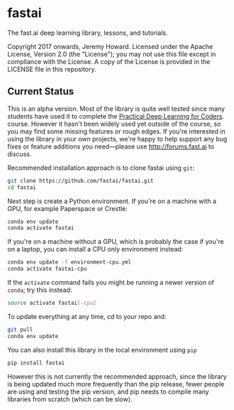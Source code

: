 # fastai

The fast.ai deep learning library, lessons, and tutorials.

Copyright 2017 onwards, Jeremy Howard. Licensed under the Apache License, Version 2.0 (the "License"); you may not use this file except in compliance with the License. A copy of the License is provided in the LICENSE file in this repository.

## Current Status

This is an alpha version. Most of the library is quite well tested since many students have used it to complete the [Practical Deep Learning for Coders](http://course.fast.ai). course. However it hasn't been widely used yet outside of the course, so you may find some missing features or rough edges. If you're interested in using the library in your own projects, we're happy to help support any bug fixes or feature additions you need&mdash;please use http://forums.fast.ai to discuss.

Recommended installation approach is to clone fastai using `git`:

```sh
git clone https://github.com/fastai/fastai.git
cd fastai
```

Next step is create a Python environment. If you're on a machine with a GPU, for example Paperspace or Crestle:

```sh
conda env update
conda activate fastai
```

If you're on a machine without a GPU, which is probably the case if you're on a laptop, you can install a CPU only environment instead:

```sh
conda env update -f environment-cpu.yml
conda activate fastai-cpu
```

If the `activate` command fails you might be running a newer version of `conda`; try this instead:

```sh
source activate fastai[-cpu]
```

To update everything at any time, cd to your repo and:

```sh
git pull
conda env update
```

You can also install this library in the local environment using ```pip```

```sh
pip install fastai
```

However this is not currently the recommended approach, since the library is being updated much more frequently than the pip release, fewer people are using and testing the pip version, and pip needs to compile many libraries from scratch (which can be slow). 

